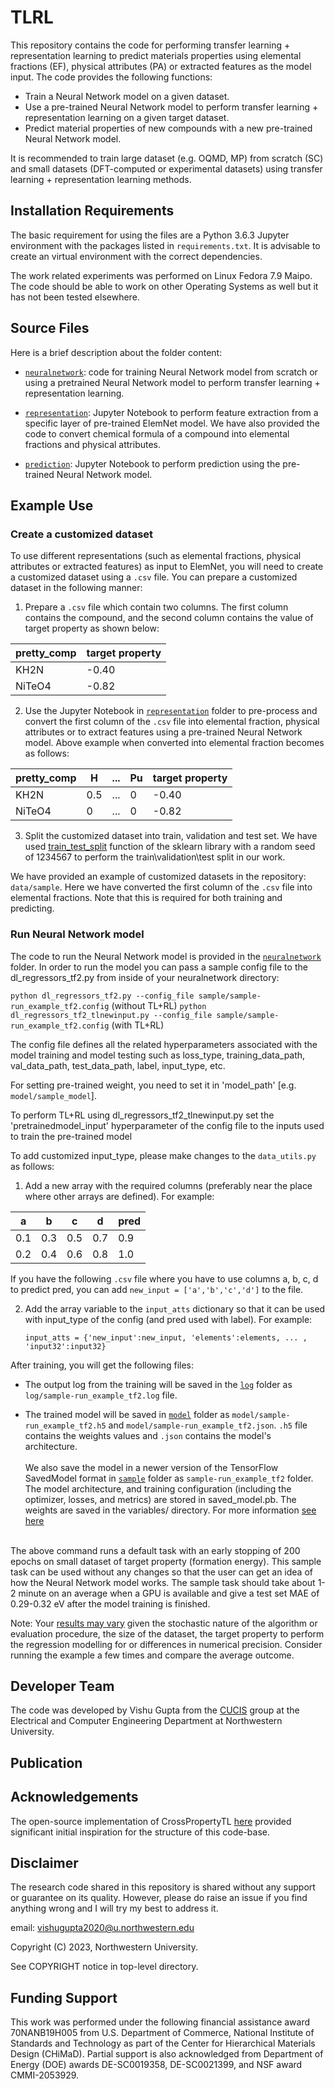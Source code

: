 # TLRL

This repository contains the code for performing transfer learning + representation learning to predict materials properties using elemental fractions (EF), physical attributes (PA) or extracted features as the model input. The code provides the following functions:

* Train a Neural Network model on a given dataset.
* Use a pre-trained Neural Network model to perform transfer learning + representation learning on a given target dataset.
* Predict material properties of new compounds with a new pre-trained Neural Network model.

It is recommended to train large dataset (e.g. OQMD, MP) from scratch (SC) and small datasets (DFT-computed or experimental datasets) using transfer learning + representation learning methods.


## Installation Requirements

The basic requirement for using the files are a Python 3.6.3 Jupyter environment with the packages listed in `requirements.txt`. It is advisable to create an virtual environment with the correct dependencies.

The work related experiments was performed on Linux Fedora 7.9 Maipo. The code should be able to work on other Operating Systems as well but it has not been tested elsewhere.

## Source Files
  
Here is a brief description about the folder content:

* [`neuralnetwork`](./neuralnetwork): code for training Neural Network model from scratch or using a pretrained Neural Network model to perform transfer learning + representation learning.

* [`representation`](./representation): Jupyter Notebook to perform feature extraction from a specific layer of pre-trained ElemNet model. We have also provided the code to convert chemical formula of a compound into elemental fractions and physical attributes.

* [`prediction`](./prediction): Jupyter Notebook to perform prediction using the pre-trained Neural Network model.

## Example Use

### Create a customized dataset

To use different representations (such as elemental fractions, physical attributes or extracted features) as input to ElemNet, you will need to create a customized dataset using a `.csv` file. You can prepare a customized dataset in the following manner:

1. Prepare a `.csv` file which contain two columns. The first column contains the compound, and the second column contains the value of target property as shown below:
 
| pretty_comp | target property |
| ----------- | --------------- |
| KH2N        | -0.40           |
| NiTeO4      | -0.82           |

2. Use the Jupyter Notebook in [`representation`](./representation) folder to pre-process and convert the first column of the `.csv` file into elemental fraction, physical attributes or to extract features using a pre-trained Neural Network model. Above example when converted into elemental fraction becomes as follows: 

| pretty_comp |  H  | ... | Pu | target property |
| ----------- | --- | --- | -- | --------------- |
| KH2N        | 0.5 | ... | 0  | -0.40           |
| NiTeO4      | 0   | ... | 0  | -0.82           |

3. Split the customized dataset into train, validation and test set. We have used <a href="https://scikit-learn.org/stable/modules/generated/sklearn.model_selection.train_test_split.html">train_test_split</a> function of the sklearn library with a random seed of 1234567 to perform the train\validation\test split in our work.

We have provided an example of customized datasets in the repository: `data/sample`. Here we have converted the first column of the `.csv` file into elemental fractions. Note that this is required for both training and predicting. 

### Run Neural Network model

The code to run the Neural Network model is provided in the [`neuralnetwork`](./neuralnetwork) folder. In order to run the model you can pass a sample config file to the dl_regressors_tf2.py from inside of your neuralnetwork directory:

`python dl_regressors_tf2.py --config_file sample/sample-run_example_tf2.config` (without TL+RL)
`python dl_regressors_tf2_tlnewinput.py --config_file sample/sample-run_example_tf2.config` (with TL+RL)

The config file defines all the related hyperparameters associated with the model training and model testing such as loss_type, training_data_path, val_data_path, test_data_path, label, input_type, etc. 

For setting pre-trained weight, you need to set it in 'model_path' [e.g. `model/sample_model`]. 

To perform TL+RL using dl_regressors_tf2_tlnewinput.py set the 'pretrainedmodel_input' hyperparameter of the config file to the inputs used to train the pre-trained model

To add customized input_type, please make changes to the `data_utils.py` as follows:

1. Add a new array with the required columns (preferably near the place where other arrays are defined). For example:

|  a  |  b  |  c  |  d  | pred |
| --- | --- | --- | --- | ---- |
| 0.1 | 0.3 | 0.5 | 0.7 | 0.9  |
| 0.2 | 0.4 | 0.6 | 0.8 | 1.0  |

   If you have the following `.csv` file where you have to use columns a, b, c, d to predict pred, you can add `new_input = ['a','b','c','d']` to the file.

2. Add the array variable to the `input_atts` dictionary so that it can be used with input_type of the config (and pred used with label). For example:

   `input_atts = {'new_input':new_input, 'elements':elements, ... , 'input32':input32}`
   
   
After training, you will get the following files:

* The output log from the training will be saved in the [`log`](./neuralnetwork/log) folder as `log/sample-run_example_tf2.log` file.

* The trained model will be saved in [`model`](./neuralnetwork/model) folder as `model/sample-run_example_tf2.h5` and `model/sample-run_example_tf2.json`. `.h5` file contains the weights values and `.json` contains the model's architecture. </br> </br>
We also save the model in a newer version of the TensorFlow SavedModel format in [`sample`](./neuralnetwork/sample) folder as `sample-run_example_tf2` folder. The model architecture, and training configuration (including the optimizer, losses, and metrics) are stored in saved_model.pb. The weights are saved in the variables/ directory. For more information <a href="https://www.tensorflow.org/guide/keras/save_and_serialize">see here</a> </br> </br>


The above command runs a default task with an early stopping of 200 epochs on small dataset of target property (formation energy). This sample task can be used without any changes so that the user can get an idea of how the Neural Network model works. The sample task should take about 1-2 minute on an average when a GPU is available and give a test set MAE of 0.29-0.32 eV after the model training is finished.

Note: Your <a href="https://machinelearningmastery.com/different-results-each-time-in-machine-learning/">results may vary</a> given the stochastic nature of the algorithm or evaluation procedure, the size of the dataset, the target property to perform the regression modelling for or differences in numerical precision. Consider running the example a few times and compare the average outcome.

## Developer Team

The code was developed by Vishu Gupta from the <a href="http://cucis.ece.northwestern.edu/">CUCIS</a> group at the Electrical and Computer Engineering Department at Northwestern University.

## Publication


## Acknowledgements

The open-source implementation of CrossPropertyTL <a href="https://github.com/NU-CUCIS/CrossPropertyTL">here</a> provided significant initial inspiration for the structure of this code-base.

## Disclaimer

The research code shared in this repository is shared without any support or guarantee on its quality. However, please do raise an issue if you find anything wrong and I will try my best to address it.

email: vishugupta2020@u.northwestern.edu

Copyright (C) 2023, Northwestern University.

See COPYRIGHT notice in top-level directory.

## Funding Support

This work was performed under the following financial assistance award 70NANB19H005 from U.S. Department of Commerce, National Institute of Standards and Technology as part of the Center for Hierarchical Materials Design (CHiMaD). Partial support is also acknowledged from Department of Energy (DOE) awards DE-SC0019358, DE-SC0021399, and NSF award CMMI-2053929.
